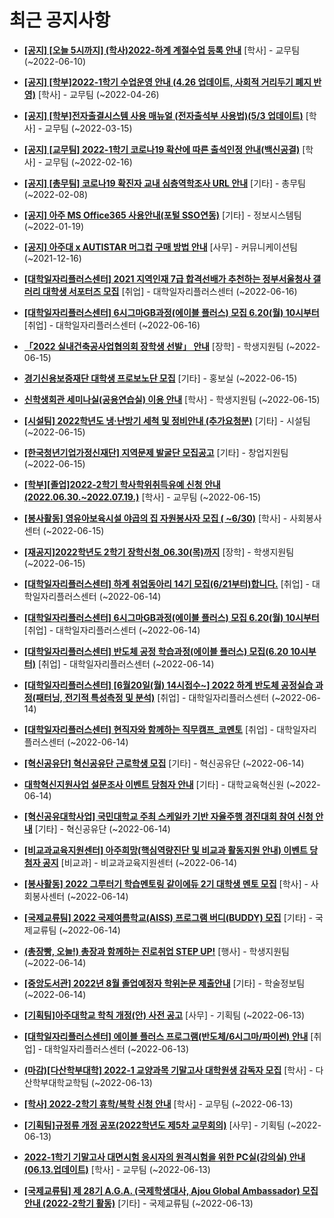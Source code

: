 # 최근 공지사항

* **[[공지] [오늘 5시까지] (학사)2022-하계 계절수업 등록 안내](http://ajou.ac.kr/kr/ajou/notice.do?mode=view&amp;articleNo=200148&amp;article.offset=0&amp;articleLimit=30)**
 [학사] - 교무팀 (~2022-06-10)

* **[[공지] [학부]2022-1학기 수업운영 안내 (4.26 업데이트, 사회적 거리두기 폐지 반영)](http://ajou.ac.kr/kr/ajou/notice.do?mode=view&amp;articleNo=196998&amp;article.offset=0&amp;articleLimit=30)**
 [학사] - 교무팀 (~2022-04-26)

* **[[공지] [학부]전자출결시스템 사용 매뉴얼 (전자출석부 사용법)(5/3 업데이트)](http://ajou.ac.kr/kr/ajou/notice.do?mode=view&amp;articleNo=192571&amp;article.offset=0&amp;articleLimit=30)**
 [학사] - 교무팀 (~2022-03-15)

* **[[공지] [교무팀] 2022-1학기 코로나19 확산에 따른 출석인정 안내(백신공결)](http://ajou.ac.kr/kr/ajou/notice.do?mode=view&amp;articleNo=180913&amp;article.offset=0&amp;articleLimit=30)**
 [학사] - 교무팀 (~2022-02-16)

* **[[공지] [총무팀] 코로나19 확진자 교내 심층역학조사 URL 안내](http://ajou.ac.kr/kr/ajou/notice.do?mode=view&amp;articleNo=180493&amp;article.offset=0&amp;articleLimit=30)**
 [기타] - 총무팀 (~2022-02-08)

* **[[공지] 아주 MS Office365 사용안내(포털 SSO연동)](http://ajou.ac.kr/kr/ajou/notice.do?mode=view&amp;articleNo=179802&amp;article.offset=0&amp;articleLimit=30)**
 [기타] - 정보시스템팀 (~2022-01-19)

* **[[공지] 아주대 x AUTISTAR 머그컵 구매 방법 안내](http://ajou.ac.kr/kr/ajou/notice.do?mode=view&amp;articleNo=147976&amp;article.offset=0&amp;articleLimit=30)**
 [사무] - 커뮤니케이션팀 (~2021-12-16)

* **[[대학일자리플러스센터] 2021 지역인재 7급 합격선배가 추천하는 정부서울청사 갤러리 대학생 서포터즈 모집](http://ajou.ac.kr/kr/ajou/notice.do?mode=view&amp;articleNo=200351&amp;article.offset=0&amp;articleLimit=30)**
 [취업] - 대학일자리플러스센터 (~2022-06-16)

* **[[대학일자리플러스센터] 6시그마GB과정(에이블 플러스) 모집 6.20(월) 10시부터](http://ajou.ac.kr/kr/ajou/notice.do?mode=view&amp;articleNo=200350&amp;article.offset=0&amp;articleLimit=30)**
 [취업] - 대학일자리플러스센터 (~2022-06-16)

* **[「2022 실내건축공사업협의회 장학생 선발」 안내](http://ajou.ac.kr/kr/ajou/notice.do?mode=view&amp;articleNo=200344&amp;article.offset=0&amp;articleLimit=30)**
 [장학] - 학생지원팀 (~2022-06-15)

* **[경기신용보증재단 대학생 프로보노단 모집](http://ajou.ac.kr/kr/ajou/notice.do?mode=view&amp;articleNo=200342&amp;article.offset=0&amp;articleLimit=30)**
 [기타] - 홍보실 (~2022-06-15)

* **[신학생회관 세미나실(공용연습실) 이용 안내](http://ajou.ac.kr/kr/ajou/notice.do?mode=view&amp;articleNo=200317&amp;article.offset=0&amp;articleLimit=30)**
 [학사] - 학생지원팀 (~2022-06-15)

* **[[시설팀] 2022학년도 냉·난방기 세척 및 정비안내 (추가요청분)](http://ajou.ac.kr/kr/ajou/notice.do?mode=view&amp;articleNo=200316&amp;article.offset=0&amp;articleLimit=30)**
 [기타] - 시설팀 (~2022-06-15)

* **[[한국청년기업가정신재단] 지역문제 발굴단 모집공고](http://ajou.ac.kr/kr/ajou/notice.do?mode=view&amp;articleNo=200313&amp;article.offset=0&amp;articleLimit=30)**
 [기타] - 창업지원팀 (~2022-06-15)

* **[[학부][졸업]2022-2학기 학사학위취득유예 신청 안내(2022.06.30.~2022.07.19.)](http://ajou.ac.kr/kr/ajou/notice.do?mode=view&amp;articleNo=200311&amp;article.offset=0&amp;articleLimit=30)**
 [학사] - 교무팀 (~2022-06-15)

* **[[봉사활동] 영유아보육시설 야곱의 집 자원봉사자 모집 ( ~6/30)](http://ajou.ac.kr/kr/ajou/notice.do?mode=view&amp;articleNo=200310&amp;article.offset=0&amp;articleLimit=30)**
 [학사] - 사회봉사센터 (~2022-06-15)

* **[[재공지]2022학년도 2학기 장학신청_06.30(목)까지](http://ajou.ac.kr/kr/ajou/notice.do?mode=view&amp;articleNo=200307&amp;article.offset=0&amp;articleLimit=30)**
 [장학] - 학생지원팀 (~2022-06-15)

* **[[대학일자리플러스센터] 하계 취업동아리 14기 모집(6/21부터)합니다.](http://ajou.ac.kr/kr/ajou/notice.do?mode=view&amp;articleNo=200293&amp;article.offset=0&amp;articleLimit=30)**
 [취업] - 대학일자리플러스센터 (~2022-06-14)

* **[[대학일자리플러스센터] 6시그마GB과정(에이블 플러스) 모집 6.20(월) 10시부터](http://ajou.ac.kr/kr/ajou/notice.do?mode=view&amp;articleNo=200292&amp;article.offset=0&amp;articleLimit=30)**
 [취업] - 대학일자리플러스센터 (~2022-06-14)

* **[[대학일자리플러스센터] 반도체 공정 학습과정(에이블 플러스) 모집(6.20 10시부터)](http://ajou.ac.kr/kr/ajou/notice.do?mode=view&amp;articleNo=200291&amp;article.offset=0&amp;articleLimit=30)**
 [취업] - 대학일자리플러스센터 (~2022-06-14)

* **[[대학일자리플러스센터] [6월20일(월) 14시접수~] 2022 하계 반도체 공정실습 과정(패터닝, 전기적 특성측정 및 분석)](http://ajou.ac.kr/kr/ajou/notice.do?mode=view&amp;articleNo=200289&amp;article.offset=0&amp;articleLimit=30)**
 [취업] - 대학일자리플러스센터 (~2022-06-14)

* **[[대학일자리플러스센터] 현직자와 함께하는 직무캠프_코멘토](http://ajou.ac.kr/kr/ajou/notice.do?mode=view&amp;articleNo=200286&amp;article.offset=0&amp;articleLimit=30)**
 [취업] - 대학일자리플러스센터 (~2022-06-14)

* **[[혁신공유단] 혁신공유단 근로학생 모집](http://ajou.ac.kr/kr/ajou/notice.do?mode=view&amp;articleNo=200284&amp;article.offset=0&amp;articleLimit=30)**
 [기타] - 혁신공유단 (~2022-06-14)

* **[대학혁신지원사업 설문조사 이벤트 당첨자 안내](http://ajou.ac.kr/kr/ajou/notice.do?mode=view&amp;articleNo=200271&amp;article.offset=0&amp;articleLimit=30)**
 [기타] - 대학교육혁신원 (~2022-06-14)

* **[[혁신공유대학사업] 국민대학교 주최 스케일카 기반 자율주행 경진대회 참여 신청 안내](http://ajou.ac.kr/kr/ajou/notice.do?mode=view&amp;articleNo=200267&amp;article.offset=0&amp;articleLimit=30)**
 [기타] - 혁신공유단 (~2022-06-14)

* **[[비교과교육지원센터] 아주희망(핵심역량진단 및 비교과 활동지원 안내) 이벤트 당첨자 공지](http://ajou.ac.kr/kr/ajou/notice.do?mode=view&amp;articleNo=200260&amp;article.offset=0&amp;articleLimit=30)**
 [비교과] - 비교과교육지원센터 (~2022-06-14)

* **[[봉사활동] 2022 그루터기 학습멘토링 같이에듀 2기 대학생 멘토 모집](http://ajou.ac.kr/kr/ajou/notice.do?mode=view&amp;articleNo=200257&amp;article.offset=0&amp;articleLimit=30)**
 [학사] - 사회봉사센터 (~2022-06-14)

* **[[국제교류팀] 2022 국제여름학교(AISS) 프로그램 버디(BUDDY) 모집](http://ajou.ac.kr/kr/ajou/notice.do?mode=view&amp;articleNo=200250&amp;article.offset=0&amp;articleLimit=30)**
 [기타] - 국제교류팀 (~2022-06-14)

* **[(총장빵, 오늘!) 총장과 함께하는 진로취업 STEP UP!](http://ajou.ac.kr/kr/ajou/notice.do?mode=view&amp;articleNo=200240&amp;article.offset=0&amp;articleLimit=30)**
 [행사] - 학생지원팀 (~2022-06-14)

* **[[중앙도서관] 2022년 8월 졸업예정자 학위논문 제출안내](http://ajou.ac.kr/kr/ajou/notice.do?mode=view&amp;articleNo=200231&amp;article.offset=0&amp;articleLimit=30)**
 [기타] - 학술정보팀 (~2022-06-14)

* **[[기획팀]아주대학교 학칙 개정(안) 사전 공고](http://ajou.ac.kr/kr/ajou/notice.do?mode=view&amp;articleNo=200227&amp;article.offset=0&amp;articleLimit=30)**
 [사무] - 기획팀 (~2022-06-13)

* **[[대학일자리플러스센터] 에이블 플러스 프로그램(반도체/6시그마/파이썬) 안내](http://ajou.ac.kr/kr/ajou/notice.do?mode=view&amp;articleNo=200225&amp;article.offset=0&amp;articleLimit=30)**
 [취업] - 대학일자리플러스센터 (~2022-06-13)

* **[(마감)[다산학부대학] 2022-1 교양과목 기말고사 대학원생 감독자 모집](http://ajou.ac.kr/kr/ajou/notice.do?mode=view&amp;articleNo=200224&amp;article.offset=0&amp;articleLimit=30)**
 [학사] - 다산학부대학교학팀 (~2022-06-13)

* **[[학사] 2022-2학기 휴학/복학 신청 안내](http://ajou.ac.kr/kr/ajou/notice.do?mode=view&amp;articleNo=200222&amp;article.offset=0&amp;articleLimit=30)**
 [학사] - 교무팀 (~2022-06-13)

* **[[기획팀]규정류 개정 공포(2022학년도 제5차 교무회의)](http://ajou.ac.kr/kr/ajou/notice.do?mode=view&amp;articleNo=200210&amp;article.offset=0&amp;articleLimit=30)**
 [사무] - 기획팀 (~2022-06-13)

* **[2022-1학기 기말고사 대면시험 응시자의 원격시험을 위한 PC실(강의실) 안내(06.13.업데이트)](http://ajou.ac.kr/kr/ajou/notice.do?mode=view&amp;articleNo=200209&amp;article.offset=0&amp;articleLimit=30)**
 [학사] - 교무팀 (~2022-06-13)

* **[[국제교류팀] 제 28기 A.G.A. (국제학생대사, Ajou Global Ambassador) 모집 안내 (2022-2학기 활동)](http://ajou.ac.kr/kr/ajou/notice.do?mode=view&amp;articleNo=200206&amp;article.offset=0&amp;articleLimit=30)**
 [기타] - 국제교류팀 (~2022-06-13)
